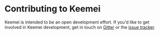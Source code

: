 # Contributing to Keemei

Keemei is intended to be an open development effort. If you'd like to get involved in Keemei development, get in touch on [Gitter](https://gitter.im/biocore/Keemei) or the [issue tracker](https://github.com/biocore/Keemei/issues).
